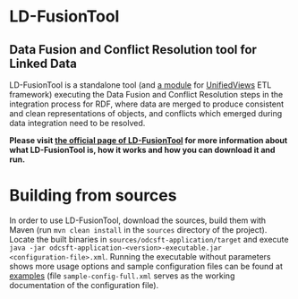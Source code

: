 LD-FusionTool
==========
Data Fusion and Conflict Resolution tool for Linked Data
----------


LD-FusionTool is a standalone tool (and [a module](https://github.com/mifeet/FusionTool-DPU) for [UnifiedViews](http://unifiedviews.eu) ETL framework) executing the Data Fusion and Conflict Resolution steps in the integration process for RDF, where data are merged to produce consistent and clean representations of objects, and conflicts which emerged during data integration need to be resolved.

**Please visit [the official page of LD-FusionTool](http://mifeet.github.io/LD-FusionTool/) for more information about what LD-FusionTool is, how it works and how you can download it and run.**



Building from sources
========

In order to use LD-FusionTool, download the sources, build them with Maven (run <code>mvn clean install</code> in the <code>sources</code> directory of the project). Locate the built binaries in <code>sources/odcsft-application/target</code> and execute<br/> <code>java -jar odcsft-application-&lt;version&gt;-executable.jar &lt;configuration-file&gt;.xml</code>. Running the executable without parameters shows more usage options and sample configuration files can be found at <a href="https://github.com/mifeet/LD-FusionTool/tree/master/examples">examples</a> (file <code>sample-config-full.xml</code> serves as the working documentation of the configuration file).


